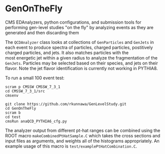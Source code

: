 # GenOnTheFly
CMS EDAnalyzers, python configurations, and submission tools for performing gen-level studies "on the fly" by analyzing events as they are generated and then discarding them

The `QCDAnalyzer` class looks at collections of `GenParticles` and `GenJets` in 
each event to produce spectra of particles, charged particles, postitively 
charged particles, and jets. It also matches particles with the  
most energetic jet within a given radius to analyze the fragmentation of the 
`GenJets`. Particles may be selected based on their species, and jets on their flavor. 
Note the jet flavor identification is currently not working in PYTHIA8.

To run a small 100 event test:

```
scram p CMSSW CMSSW_7_3_1
cd CMSSW_7_3_1/src
cmsenv

git clone https://github.com/rkunnawa/GenLevelStudy.git
cd GenOnTheFly
scram b
cd test 
cmsRun anaQCD_PYTHIA6_cfg.py
```

The analyzer output from different pt-hat ranges can be combined using the 
ROOT macro `makeCombinedPtHatSample.C` which takes the cross sections and 
input files as arguments, and weights all of the histograms appropriately.
An example usage of this macro is `test/examplePtHatCombination.C`.
